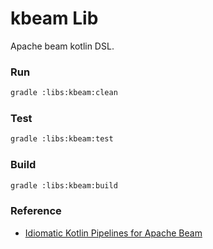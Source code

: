# kbeam Lib

Apache beam kotlin DSL.

### Run

```bash
gradle :libs:kbeam:clean
```

### Test

```bash
gradle :libs:kbeam:test
```

### Build

```bash
gradle :libs:kbeam:build
```

### Reference

- [Idiomatic Kotlin Pipelines for Apache Beam](https://github.com/sfeir-open-source/kbeam)
